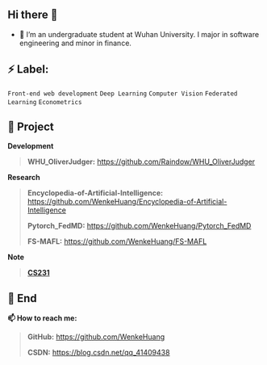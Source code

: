 ## Hi there 👋

<!--
**WenkeHuang/WenkeHuang** is a ✨ _special_ ✨ repository because its `README.md` (this file) appears on your GitHub profile.
I  am  黄文柯 是个大帅哥
Here are some ideas to get you started:

- 🔭 I’m currently working on ...
- 🌱 I’m currently learning ...
- 👯 I’m looking to collaborate on ...
- 🤔 I’m looking for help with ...
- 💬 Ask me about ...
- 📫 How to reach me: ...
- 😄 Pronouns: ...
- ⚡ Fun fact: ...
-->

- 🌱 I’m  an undergraduate student at Wuhan University. I major in software engineering and minor in finance. 
 

## ⚡ Label:

`Front-end web development`  `Deep Learning`  `Computer Vision`  `Federated Learning`  `Econometrics`  

## :pushpin: Project

**Development**

> **WHU_OliverJudger:** https://github.com/Raindow/WHU_OliverJudger

**Research**

> **Encyclopedia-of-Artificial-Intelligence:** https://github.com/WenkeHuang/Encyclopedia-of-Artificial-Intelligence
>
> **Pytorch_FedMD:** https://github.com/WenkeHuang/Pytorch_FedMD
>
> **FS-MAFL:** https://github.com/WenkeHuang/FS-MAFL
>

**Note**
>
> **[CS231](https://github.com/WenkeHuang/Encyclopedia-of-Artificial-Intelligence/blob/master/Deep%20Learning/Note/CS231%20Convolutional%20Neural%20Networks%20for%20Visual%20Recognition.pdf)** 

## 💬 End

**📫 How to reach me:**

>
> **GitHub:** https://github.com/WenkeHuang
>
> **CSDN:** https://blog.csdn.net/qq_41409438



